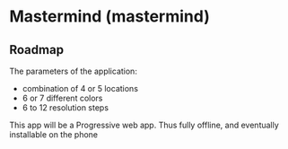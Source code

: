 # Mastermind (mastermind)

## Roadmap

The parameters of the application:

+ combination of 4 or 5 locations
+ 6 or 7 different colors
+ 6 to 12 resolution steps

This app will be a Progressive web app. Thus fully offline, and eventually installable on the phone
